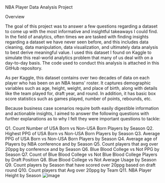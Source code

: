NBA Player Data Analysis Project

Overview

The goal of this project was to answer a few questions regarding a dataset to come up with the most informative and insightful takeaways I could find. In the field of analytics, often times we are tasked with finding insights regarding a dataset we have never seen before, and this includes data cleaning, data manipulation, data visualization, and ultimately data analysis to best derive meaningful value. I used this dataset I found on Kaggle to simulate this real-world analytics problem that many of us deal with on a day-to-day basis. The code used to conduct this analysis is attached in this GitHub repository.

As per Kaggle, this dataset contains over two decades of data on each player who has been on an NBA teams' roster. It captures demographic variables such as age, height, weight, and place of birth, along with details like the team played for, draft year, and round. In addition, it has basic box score statistics such as games played, number of points, rebounds, etc.
 
Because business case scenarios require both easily digestible information and actionable insights, I aimed to answer the following questions with further explanations as to why I felt they were important questions to tackle:

Q1. Count Number of USA Born vs Non-USA Born Players by Season
Q2. Highest PPG of USA Born vs Non-USA Born Players by Season
Q3. Average PPG of USA Born vs Non-USA Born Players by Season
Q4. Average age of Players by NBA conference and by Season
Q5. Count players that avg over 20ppg by conference and by Season
Q6. Blue Blood College vs Not PPG by Season
Q7. Count of Blue Blood College vs Not Blue Blood College Players by Draft Position
Q8. Blue Blood College vs Not Average Usage by Season
Q9. Count players by Season that have scored over 20ppg based on draft round
Q10. Count players that Avg over 20ppg by Team
Q11. NBA Player Height by Season
![image](https://github.com/user-attachments/assets/4804d189-707f-4820-ab11-decd92a7c733)
